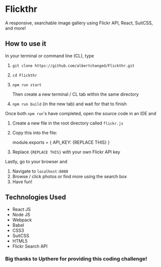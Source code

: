 # Flickthr
A responsive, searchable image gallery using Flickr API, React, SuitCSS, and more!


## How to use it

In your terminal or command line (CL), type
1. `git clone https://github.com/albertchanged/Flickthr.git`
2. `cd Flickthr`
3. `npm run start`

   Then create a new terminal / CL tab within the same directory

4. `npm run build` (in the new tab) and wait for that to finish

Once both `npm run`'s have completed, open the source code in an IDE and
1. Create a new file in the root directory called `flickr.js`
2. Copy this into the file:

   module.exports = {
     API_KEY: {REPLACE THIS}
   }

3. Replace `{REPLACE THIS}` with your own Flickr API key

Lastly, go to your browser and
1. Navigate to `localhost:8080`
2. Browse / click photos or find more using the search box
3. Have fun!


## Technologies Used

* React JS
* Node JS
* Webpack
* Babel
* CSS3
* SuitCSS
* HTML5
* Flickr Search API


### Big thanks to Upthere for providing this coding challenge!